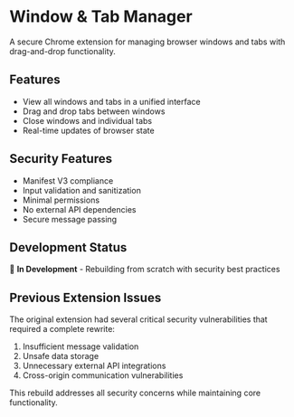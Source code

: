 # Window & Tab Manager

A secure Chrome extension for managing browser windows and tabs with drag-and-drop functionality.

## Features
- View all windows and tabs in a unified interface
- Drag and drop tabs between windows
- Close windows and individual tabs
- Real-time updates of browser state

## Security Features
- Manifest V3 compliance
- Input validation and sanitization
- Minimal permissions
- No external API dependencies
- Secure message passing

## Development Status
🚧 **In Development** - Rebuilding from scratch with security best practices

## Previous Extension Issues
The original extension had several critical security vulnerabilities that required a complete rewrite:
1. Insufficient message validation
2. Unsafe data storage
3. Unnecessary external API integrations
4. Cross-origin communication vulnerabilities

This rebuild addresses all security concerns while maintaining core functionality.